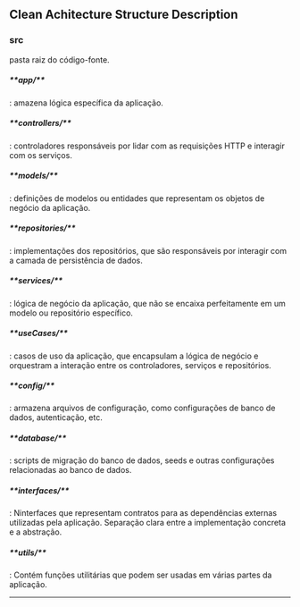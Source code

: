<h2>Clean Achitecture Structure Description</h2>

<h3>src</h3>
pasta raiz do código-fonte.

<h5>**app/**</h5>: amazena lógica específica da aplicação.

<h5>**controllers/**</h5>: controladores responsáveis por lidar com as requisições HTTP e interagir com os serviços.

<h5>**models/**</h5>: definições de modelos ou entidades que representam os objetos de negócio da aplicação.

<h5>**repositories/**</h5>: implementações dos repositórios, que são responsáveis por interagir com a camada de persistência de dados.

<h5>**services/**</h5>: lógica de negócio da aplicação, que não se encaixa perfeitamente em um modelo ou repositório específico.

<h5>**useCases/**</h5>: casos de uso da aplicação, que encapsulam a lógica de negócio e orquestram a interação entre os controladores, serviços e repositórios.

<h5>**config/**</h5>: armazena arquivos de configuração, como configurações de banco de dados, autenticação, etc.

<h5>**database/**</h5>: scripts de migração do banco de dados, seeds e outras configurações relacionadas ao banco de dados.

<h5>**interfaces/**</h5>: Ninterfaces que representam contratos para as dependências externas utilizadas pela aplicação. Separação clara entre a implementação concreta e a abstração.

<h5>**utils/**</h5>: Contém funções utilitárias que podem ser usadas em várias partes da aplicação.

________________________________________

